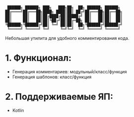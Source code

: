     ██████╗ ██████╗ ███╗   ███╗██╗  ██╗ ██████╗ ██████╗
    ██╔════╝██╔═══██╗████╗ ████║██║ ██╔╝██╔═══██╗██╔══██╗
    ██║     ██║   ██║██╔████╔██║█████╔╝ ██║   ██║██║  ██║
    ██║     ██║   ██║██║╚██╔╝██║██╔═██╗ ██║   ██║██║  ██║
    ╚██████╗╚██████╔╝██║ ╚═╝ ██║██║  ██╗╚██████╔╝██████╔╝
     ╚═════╝ ╚═════╝ ╚═╝     ╚═╝╚═╝  ╚═╝ ╚═════╝ ╚═════╝
Небольшая утилита для удобного комментирования кода.
# 1. Функционал:
- Генерация комментариев: модульный/класс/функция
- Генерация шаблонов: класс/функция
# 2. Поддерживаемые ЯП:
- Kotlin
